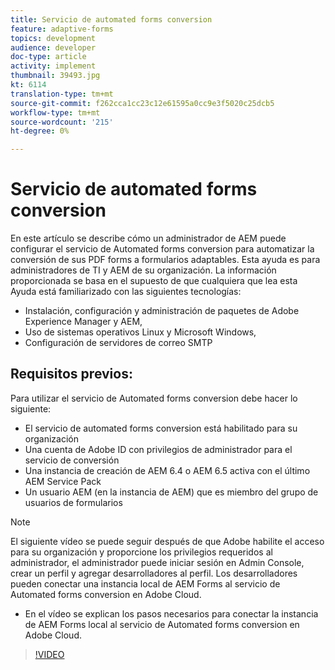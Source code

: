 ```yaml
---
title: Servicio de automated forms conversion
feature: adaptive-forms
topics: development
audience: developer
doc-type: article
activity: implement
thumbnail: 39493.jpg
kt: 6114
translation-type: tm+mt
source-git-commit: f262cca1cc23c12e61595a0cc9e3f5020c25dcb5
workflow-type: tm+mt
source-wordcount: '215'
ht-degree: 0%

---
```


# Servicio de automated forms conversion

En este artículo se describe cómo un administrador de AEM puede configurar el servicio de Automated forms conversion para automatizar la conversión de sus PDF forms a formularios adaptables. Esta ayuda es para administradores de TI y AEM de su organización. La información proporcionada se basa en el supuesto de que cualquiera que lea esta Ayuda está familiarizado con las siguientes tecnologías:

* Instalación, configuración y administración de paquetes de Adobe Experience Manager y AEM,
* Uso de sistemas operativos Linux y Microsoft Windows,
* Configuración de servidores de correo SMTP

## Requisitos previos:

Para utilizar el servicio de Automated forms conversion debe hacer lo siguiente:

* El servicio de automated forms conversion está habilitado para su organización
* Una cuenta de Adobe ID con privilegios de administrador para el servicio de conversión
* Una instancia de creación de AEM 6.4 o AEM 6.5 activa con el último AEM Service Pack
* Un usuario AEM (en la instancia de AEM) que es miembro del grupo de usuarios de formularios

>[!NOTE]
>El siguiente vídeo se puede seguir después de que Adobe habilite el acceso para su organización y proporcione los privilegios requeridos al administrador, el administrador puede iniciar sesión en Admin Console, crear un perfil y agregar desarrolladores al perfil. Los desarrolladores pueden conectar una instancia local de AEM Forms al servicio de Automated forms conversion en Adobe Cloud.

* En el vídeo se explican los pasos necesarios para conectar la instancia de AEM Forms local al servicio de Automated forms conversion en Adobe Cloud.

>[!VIDEO](https://video.tv.adobe.com/v/39493/?quality=9&learn=on)

